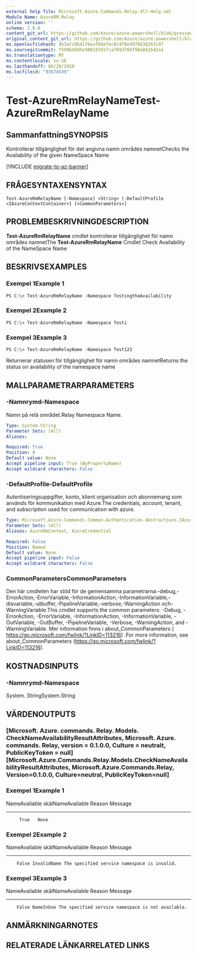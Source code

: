 ```yaml
---
external help file: Microsoft.Azure.Commands.Relay.dll-Help.xml
Module Name: AzureRM.Relay
online version: ''
schema: 2.0.0
content_git_url: https://github.com/Azure/azure-powershell/blob/preview/src/ResourceManager/Relay/Commands.Relay/help/Test-AzureRmRelayName.md
original_content_git_url: https://github.com/Azure/azure-powershell/blob/preview/src/ResourceManager/Relay/Commands.Relay/help/Test-AzureRmRelayName.md
ms.openlocfilehash: 4b3afc0b41f6eaf68e7ec0c4f8ed976b36267c97
ms.sourcegitcommit: f599b50d5e980197d1fca769378df90a842b42a1
ms.translationtype: MT
ms.contentlocale: sv-SE
ms.lasthandoff: 08/20/2020
ms.locfileid: "93574539"
---
```

# <span data-ttu-id="dae50-101">Test-AzureRmRelayName</span><span class="sxs-lookup"><span data-stu-id="dae50-101">Test-AzureRmRelayName</span></span>

## <span data-ttu-id="dae50-102">Sammanfattning</span><span class="sxs-lookup"><span data-stu-id="dae50-102">SYNOPSIS</span></span>
<span data-ttu-id="dae50-103">Kontrollerar tillgänglighet för det angivna namn områdes namnet</span><span class="sxs-lookup"><span data-stu-id="dae50-103">Checks the Availability of the given NameSpace Name</span></span>

[!INCLUDE [migrate-to-az-banner](../../includes/migrate-to-az-banner.md)]

## <span data-ttu-id="dae50-104">FRÅGESYNTAXEN</span><span class="sxs-lookup"><span data-stu-id="dae50-104">SYNTAX</span></span>

```
Test-AzureRmRelayName [-Namespace] <String> [-DefaultProfile <IAzureContextContainer>] [<CommonParameters>]
```

## <span data-ttu-id="dae50-105">PROBLEMBESKRIVNING</span><span class="sxs-lookup"><span data-stu-id="dae50-105">DESCRIPTION</span></span>
<span data-ttu-id="dae50-106">**Test-AzureRmRelayName** cmdlet kontrollerar tillgänglighet för namn områdes namnet</span><span class="sxs-lookup"><span data-stu-id="dae50-106">The **Test-AzureRmRelayName** Cmdlet Check Availability of the NameSpace Name</span></span>

## <span data-ttu-id="dae50-107">BESKRIVS</span><span class="sxs-lookup"><span data-stu-id="dae50-107">EXAMPLES</span></span>

### <span data-ttu-id="dae50-108">Exempel 1</span><span class="sxs-lookup"><span data-stu-id="dae50-108">Example 1</span></span>
```
PS C:\> Test-AzureRmRelayName -Namespace TestingtheAvailability
```

### <span data-ttu-id="dae50-109">Exempel 2</span><span class="sxs-lookup"><span data-stu-id="dae50-109">Example 2</span></span>
```
PS C:\> Test-AzureRmRelayName -Namespace Testi
```

### <span data-ttu-id="dae50-110">Exempel 3</span><span class="sxs-lookup"><span data-stu-id="dae50-110">Example 3</span></span>
```
PS C:\> Test-AzureRmRelayName -Namespace Test123
```

<span data-ttu-id="dae50-111">Returnerar statusen för tillgänglighet för namn områdes namnet</span><span class="sxs-lookup"><span data-stu-id="dae50-111">Returns the status on availability of the namespace name</span></span>

## <span data-ttu-id="dae50-112">MALLPARAMETRAR</span><span class="sxs-lookup"><span data-stu-id="dae50-112">PARAMETERS</span></span>

### <span data-ttu-id="dae50-113">-Namnrymd</span><span class="sxs-lookup"><span data-stu-id="dae50-113">-Namespace</span></span>
<span data-ttu-id="dae50-114">Namn på relä området.</span><span class="sxs-lookup"><span data-stu-id="dae50-114">Relay Namespace Name.</span></span>

```yaml
Type: System.String
Parameter Sets: (All)
Aliases: 

Required: True
Position: 0
Default value: None
Accept pipeline input: True (ByPropertyName)
Accept wildcard characters: False
```

### <span data-ttu-id="dae50-115">-DefaultProfile</span><span class="sxs-lookup"><span data-stu-id="dae50-115">-DefaultProfile</span></span>
<span data-ttu-id="dae50-116">Autentiseringsuppgifter, konto, klient organisation och abonnemang som används för kommunikation med Azure.</span><span class="sxs-lookup"><span data-stu-id="dae50-116">The credentials, account, tenant, and subscription used for communication with azure.</span></span>

```yaml
Type: Microsoft.Azure.Commands.Common.Authentication.Abstractions.IAzureContextContainer
Parameter Sets: (All)
Aliases: AzureRmContext, AzureCredential

Required: False
Position: Named
Default value: None
Accept pipeline input: False
Accept wildcard characters: False
```

### <span data-ttu-id="dae50-117">CommonParameters</span><span class="sxs-lookup"><span data-stu-id="dae50-117">CommonParameters</span></span>
<span data-ttu-id="dae50-118">Den här cmdleten har stöd för de gemensamma parametrarna:-debug,-ErrorAction,-ErrorVariable,-InformationAction,-InformationVariable,-disvariable,-utbuffer,-PipelineVariable,-verbose,-WarningAction och-WarningVariable.</span><span class="sxs-lookup"><span data-stu-id="dae50-118">This cmdlet supports the common parameters: -Debug, -ErrorAction, -ErrorVariable, -InformationAction, -InformationVariable, -OutVariable, -OutBuffer, -PipelineVariable, -Verbose, -WarningAction, and -WarningVariable.</span></span> <span data-ttu-id="dae50-119">Mer information finns i about_CommonParameters ( https://go.microsoft.com/fwlink/?LinkID=113216) .</span><span class="sxs-lookup"><span data-stu-id="dae50-119">For more information, see about_CommonParameters (https://go.microsoft.com/fwlink/?LinkID=113216).</span></span>

## <span data-ttu-id="dae50-120">KOSTNADS</span><span class="sxs-lookup"><span data-stu-id="dae50-120">INPUTS</span></span>

### <span data-ttu-id="dae50-121">-Namnrymd</span><span class="sxs-lookup"><span data-stu-id="dae50-121">-Namespace</span></span>
 <span data-ttu-id="dae50-122">System. String</span><span class="sxs-lookup"><span data-stu-id="dae50-122">System.String</span></span>

## <span data-ttu-id="dae50-123">VÄRDEN</span><span class="sxs-lookup"><span data-stu-id="dae50-123">OUTPUTS</span></span>

### <span data-ttu-id="dae50-124">[Microsoft. Azure. commands. Relay. Models. CheckNameAvailabilityResultAttributes, Microsoft. Azure. commands. Relay, version = 0.1.0.0, Culture = neutralt, PublicKeyToken = null]</span><span class="sxs-lookup"><span data-stu-id="dae50-124">[Microsoft.Azure.Commands.Relay.Models.CheckNameAvailabilityResultAttributes, Microsoft.Azure.Commands.Relay, Version=0.1.0.0, Culture=neutral, PublicKeyToken=null]</span></span>

### <span data-ttu-id="dae50-125">Exempel 1</span><span class="sxs-lookup"><span data-stu-id="dae50-125">Example 1</span></span>
<span data-ttu-id="dae50-126">NameAvailable skäl</span><span class="sxs-lookup"><span data-stu-id="dae50-126">NameAvailable Reason Message</span></span>
------------- ------ -------
         True   None

### <span data-ttu-id="dae50-127">Exempel 2</span><span class="sxs-lookup"><span data-stu-id="dae50-127">Example 2</span></span>
<span data-ttu-id="dae50-128">NameAvailable skäl</span><span class="sxs-lookup"><span data-stu-id="dae50-128">NameAvailable      Reason Message</span></span>
-------------      ------ -------
        False InvalidName The specified service namespace is invalid.

### <span data-ttu-id="dae50-129">Exempel 3</span><span class="sxs-lookup"><span data-stu-id="dae50-129">Example 3</span></span>
<span data-ttu-id="dae50-130">NameAvailable skäl</span><span class="sxs-lookup"><span data-stu-id="dae50-130">NameAvailable    Reason Message</span></span>
-------------    ------ -------
        False NameInUse The specified service namespace is not available.

## <span data-ttu-id="dae50-131">ANMÄRKNINGAR</span><span class="sxs-lookup"><span data-stu-id="dae50-131">NOTES</span></span>

## <span data-ttu-id="dae50-132">RELATERADE LÄNKAR</span><span class="sxs-lookup"><span data-stu-id="dae50-132">RELATED LINKS</span></span>

